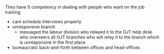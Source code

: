They have 0 competency in dealing with people who want on the job training
- cant schedule interviews properly
- unresponsive branch
	- messaged the labour division who relayed it to the OJT help desk who overseers all OJT branches who will relay it to the branch which is unresponsive in the first place
- bureaucratic back-and-forth between offices and head-offices
